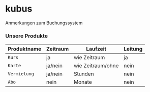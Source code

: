# kubus
Anmerkungen zum Buchungssystem
### Unsere Produkte
|Produktname|Zeitraum|Laufzeit|Leitung|
|-----------|--------|--------|-------|
|`Kurs`|ja|wie Zeitraum|ja|
|`Karte`|ja/nein|wie Zeitraum/ohne|nein|
|`Vermietung`|ja/nein|Stunden|nein|
|`Abo`|nein|Monate|nein|
